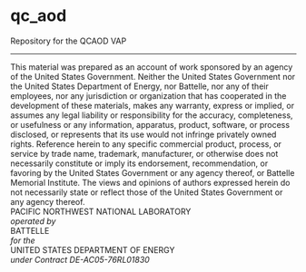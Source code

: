 # qc_aod
Repository for the QCAOD VAP

*******************************************************************************
This material was prepared as an account of work sponsored by an agency of the United States Government.
Neither the United States Government nor the United States Department of Energy, nor Battelle, nor any of their employees, nor any jurisdiction or organization that has cooperated in the development of these materials, makes any warranty, express or implied, or assumes any legal liability or responsibility for the accuracy, completeness, or usefulness or any information, apparatus, product, software, or process disclosed, or represents that its use would not infringe privately owned rights.
Reference herein to any specific commercial product, process, or service by trade name, trademark, manufacturer, or otherwise does not necessarily constitute or imply its endorsement, recommendation, or favoring by the United States Government or any agency thereof, or Battelle Memorial Institute. The views and opinions of authors expressed herein do not necessarily state or reflect those of the United States Government or any agency thereof.  
PACIFIC NORTHWEST NATIONAL LABORATORY  
*operated by*  
BATTELLE  
*for the*  
UNITED STATES DEPARTMENT OF ENERGY  
*under Contract DE-AC05-76RL01830*
